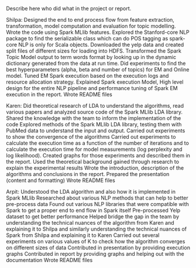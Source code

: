 Describe here who did what in the project or report.

Shilpa:
Designed the end to end process flow from feature extraction, transformation, model computation and evaluation for topic modelling.
Wrote the code using Spark MLlib features.
Explored the Stanford-core NLP package to find the serializable class which can do POS tagging as spark-core NLP is only for Scala objects.
Downloaded the yelp data and created split files of different sizes for loading into HDFS.
Transformed the Spark Topic Model output to term words format by looking up in the dynamic dictionary generated from the data at run time.
Did experiments to find the best hyperparameters (alpha, beta and number of topics) for EM and Online model.
Tuned EM Spark execution based on the execution logs and resource allocation strategy.
Explained Spark execution Model, High level design for the entire NLP pipeline and performance tuning of Spark EM execution in the report.
Wrote README files

Karen: 
Did theoretical research of LDA to understand the algorithms, read various papers and analyzed source code of the Spark MLlib LDA library. 
Shared the knowledge with the team to inform the implementation of the code
Explored methods of the Spark MLlib LDA library, testing them with PubMed data to understand the input and output.
Carried out experiments to show the convergence of the algorithms
Carried out experiments to calculate the execution time as a function of the number of iterations and  to calculate the execution time for model measurements (log perplexity and log likelihood).
Created graphs for those experiments and described them in the report. 
Used the theoretical background gained through research to explain the experimental results
Wrote the introduction, description of the algorithms and conclusions in the report. 
Prepared the presentation (content and formatting) 
Wrote README files

Arpit:
Understood the LDA algorithm and also how it is implemented in Spark MLlib
Researched about various NLP methods that can help to better pre-process data
Found out various NLP libraries that were compatible with Spark to get a proper end to end flow in Spark itself
Pre-processed Yelp dataset to get better performance
Helped bridge the gap in the team by understanding the technical nuances of the algorithm from Karen and explaining it to Shilpa and similarly understanding the technical nuances of Spark from Shilpa and explaining it to Karen
Carried out several experiments on various values of K to check how the algorithm converges on different sizes of data
Contributed in presentation by providing execution graphs
Contributed in report by providing graphs and helping out with the documentation
Wrote README files
